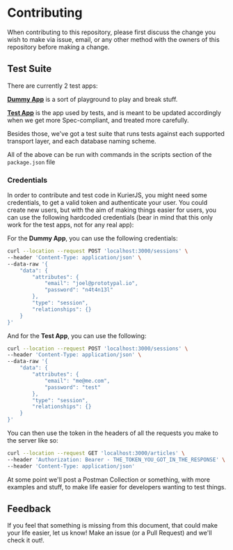 # Contributing

When contributing to this repository, please first discuss the change you wish to make via issue,
email, or any other method with the owners of this repository before making a change.

## Test Suite

There are currently 2 test apps:

**[Dummy App](https://github.com/kurierjs/kurier/tree/main/tests/dummy-app)** is a sort of playground to play and break stuff.

**[Test App](https://github.com/kurierjs/kurier/tree/main/tests/test-suite/test-app)** is the app used by tests, and is meant to be updated accordingly when we get more Spec-compliant, and treated more carefully.

Besides those, we've got a test suite that runs tests against each supported transport layer, and each database naming scheme.

All of the above can be run with commands in the scripts section of the `package.json` file

### Credentials
In order to contribute and test code in KurierJS, you might need some credentials, to get a valid token and authenticate your user. You could create new users, but with the aim of making things easier for users, you can use the following hardcoded credentials (bear in mind that this only work for the test apps, not for any real app):

For the **Dummy App**, you can use the following credentials:

```bash
curl --location --request POST 'localhost:3000/sessions' \
--header 'Content-Type: application/json' \
--data-raw '{
    "data": {
        "attributes": {
            "email": "joel@prototypal.io",
            "password": "n4t4n13l"
        },
        "type": "session",
        "relationships": {}
    }
}'
```

And for the **Test App**, you can use the following:

```bash
curl --location --request POST 'localhost:3000/sessions' \
--header 'Content-Type: application/json' \
--data-raw '{
    "data": {
        "attributes": {
            "email": "me@me.com",
            "password": "test"
        },
        "type": "session",
        "relationships": {}
    }
}'
```

You can then use the token in the headers of all the requests you make to the server like so:

```bash
curl --location --request GET 'localhost:3000/articles' \
--header 'Authorization: Bearer - THE_TOKEN_YOU_GOT_IN_THE_RESPONSE' \
--header 'Content-Type: application/json'
```

At some point we'll post a Postman Collection or something, with more examples and stuff, to make life easier for developers wanting to test things.

## Feedback

If you feel that something is missing from this document, that could make your life easier, let us know! Make an issue (or a Pull Request) and we'll check it out!.
